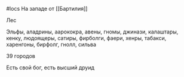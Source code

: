 #locs 
На западе от [[Бартилия]]

Лес

Эльфы, аладрины, аарококра, авены, гномы, джинази, калаштары, кенку, людоящеры, сатиры, фирболги, фаери, хенры, табакси, харенгоны, бирфолг, гнолл, сильва

39 городов

Есть свой бог, есть высший друид